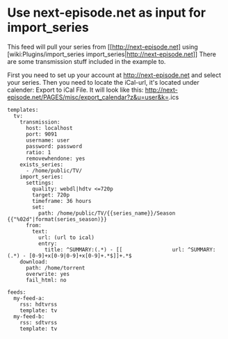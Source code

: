 # Use next-episode.net as input for import_series

This feed will pull your series from [[http://next-episode.net] using [wiki:Plugins/import_series import_series|http://next-episode.net]]
There are some transmission stuff included in the example to. 

First you need to set up your account at http://next-episode.net and select your series. Then you need to locate the iCal-url, it's located under calender: Export to iCal File. It will look like this: http://next-episode.net/PAGES/misc/export_calendar?z&u=user&k=<numbers>.ics


    templates:
      tv:
        transmission:
          host: localhost
          port: 9091
          username: user
          password: password
          ratio: 1
          removewhendone: yes
        exists_series:
          - /home/public/TV/
        import_series:
          settings:
            quality: webdl|hdtv <=720p
            target: 720p
            timeframe: 36 hours
            set:
              path: /home/public/TV/{{series_name}}/Season {{"%02d"|format(series_season)}}
          from:
            text:
              url: (url to ical)
              entry: 
                title: ^SUMMARY:(.*) - [[                url: ^SUMMARY:(.*) - [0-9]+x[0-9|0-9]+x[0-9]+.*$]]+.*$
        download:
          path: /home/torrent
          overwrite: yes
          fail_html: no
    
    feeds:
      my-feed-a:
        rss: hdtvrss
        template: tv 
      my-feed-b:
        rss: sdtvrss 
        template: tv 
    

